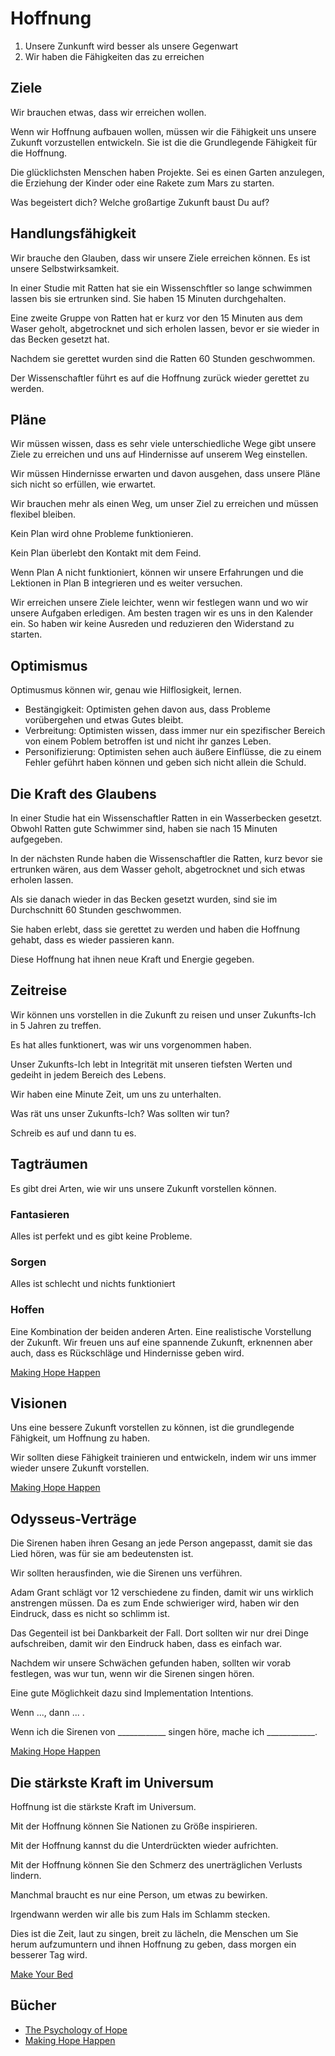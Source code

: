 # Hoffnung

1. Unsere Zunkunft wird besser als unsere Gegenwart
2. Wir haben die Fähigkeiten das zu erreichen

## Ziele

Wir brauchen etwas, dass wir erreichen wollen.

Wenn wir Hoffnung aufbauen wollen, müssen wir die Fähigkeit uns unsere Zukunft vorzustellen entwickeln. Sie ist die die Grundlegende Fähigkeit für die Hoffnung.

Die glücklichsten Menschen haben Projekte. Sei es einen Garten anzulegen, die Erziehung der Kinder oder eine Rakete zum Mars zu starten.

Was begeistert dich? Welche großartige Zukunft baust Du auf?

## Handlungsfähigkeit

Wir brauche den Glauben, dass wir unsere Ziele erreichen können. Es ist unsere Selbstwirksamkeit.

In einer Studie mit Ratten hat sie ein Wissenschftler so lange schwimmen lassen bis sie ertrunken sind. Sie haben 15 Minuten durchgehalten.

Eine zweite Gruppe von Ratten hat er kurz vor den 15 Minuten aus dem Waser geholt, abgetrocknet und sich erholen lassen, bevor er sie wieder in das Becken gesetzt hat.

Nachdem sie gerettet wurden sind die Ratten 60 Stunden geschwommen.

Der Wissenschaftler führt es auf die Hoffnung zurück wieder gerettet zu werden.

## Pläne

Wir müssen wissen, dass es sehr viele unterschiedliche Wege gibt unsere Ziele zu erreichen und uns auf Hindernisse auf unserem Weg einstellen.

Wir müssen Hindernisse erwarten und davon ausgehen, dass unsere Pläne sich nicht so erfüllen, wie erwartet.

Wir brauchen mehr als einen Weg, um unser Ziel zu erreichen und müssen flexibel bleiben.

Kein Plan wird ohne Probleme funktionieren.

Kein Plan überlebt den Kontakt mit dem Feind.

Wenn Plan A nicht funktioniert, können wir unsere Erfahrungen und die Lektionen in Plan B integrieren und es weiter versuchen.

Wir erreichen unsere Ziele leichter, wenn wir festlegen wann und wo wir unsere Aufgaben erledigen. Am besten tragen wir es uns in den Kalender ein. So haben wir keine Ausreden und reduzieren den Widerstand zu starten.

## Optimismus

Optimusmus können wir, genau wie Hilflosigkeit, lernen.

- Bestängigkeit: Optimisten gehen davon aus, dass Probleme vorübergehen und etwas Gutes bleibt.
- Verbreitung: Optimisten wissen, dass immer nur ein spezifischer Bereich von einem Poblem betroffen ist und nicht ihr ganzes Leben.
- Personifizierung: Optimisten sehen auch äußere Einflüsse, die zu einem Fehler geführt haben können und geben sich nicht allein die Schuld.

## Die Kraft des Glaubens

In einer Studie hat ein Wissenschaftler Ratten in ein Wasserbecken gesetzt. Obwohl Ratten gute Schwimmer sind, haben sie nach 15 Minuten aufgegeben.

In der nächsten Runde haben die Wissenschaftler die Ratten, kurz bevor sie ertrunken wären, aus dem Wasser geholt, abgetrocknet und sich etwas erholen lassen. 

Als sie danach wieder in das Becken gesetzt wurden, sind sie im Durchschnitt 60 Stunden geschwommen. 

Sie haben erlebt, dass sie gerettet zu werden und haben die Hoffnung gehabt, dass es wieder passieren kann.

Diese Hoffnung hat ihnen neue Kraft und Energie gegeben.

## Zeitreise

Wir können uns vorstellen in die Zukunft zu reisen und unser Zukunfts-Ich in 5 Jahren zu treffen.

Es hat alles funktionert, was wir uns vorgenommen haben.

Unser Zukunfts-Ich lebt in Integrität mit unseren tiefsten Werten und gedeiht in jedem Bereich des Lebens.

Wir haben eine Minute Zeit, um uns zu unterhalten. 

Was rät uns unser Zukunfts-Ich? Was sollten wir tun?

Schreib es auf und dann tu es.

## Tagträumen

Es gibt drei Arten, wie wir uns unsere Zukunft vorstellen können.

### Fantasieren

Alles ist perfekt und es gibt keine Probleme.

### Sorgen

Alles ist schlecht und nichts funktioniert

### Hoffen

Eine Kombination der beiden anderen Arten. Eine realistische Vorstellung der Zukunft. Wir freuen uns auf eine spannende Zukunft, erknennen aber auch, dass es Rückschläge und Hindernisse geben wird.

[Making Hope Happen](https://www.goodreads.com/book/show/15803062-making-hope-happen)

## Visionen

Uns eine bessere Zukunft vorstellen zu können, ist die grundlegende Fähigkeit, um Hoffnung zu haben.

Wir sollten diese Fähigkeit trainieren und entwickeln, indem wir uns immer wieder unsere Zukunft vorstellen.

[Making Hope Happen](https://www.goodreads.com/book/show/15803062-making-hope-happen)


## Odysseus-Verträge

Die Sirenen haben ihren Gesang an jede Person angepasst, damit sie das Lied hören, was für sie am bedeutensten ist.

Wir sollten herausfinden, wie die Sirenen uns verführen.

Adam Grant schlägt vor 12 verschiedene zu finden, damit wir uns wirklich anstrengen müssen. Da es zum Ende schwieriger wird, haben wir den Eindruck, dass es nicht so schlimm ist.

Das Gegenteil ist bei Dankbarkeit der Fall. Dort sollten wir nur drei Dinge aufschreiben, damit wir den Eindruck haben, dass es einfach war.

Nachdem wir unsere Schwächen gefunden haben, sollten wir vorab festlegen, was wur tun, wenn wir die Sirenen singen hören.

Eine gute Möglichkeit dazu sind Implementation Intentions.

Wenn ..., dann ... . 

Wenn ich die Sirenen von ____________ singen höre, mache ich ____________.

[Making Hope Happen](https://www.goodreads.com/book/show/15803062-making-hope-happen)

## Die stärkste Kraft im Universum

Hoffnung ist die stärkste Kraft im Universum. 

Mit der Hoffnung können Sie Nationen zu Größe inspirieren. 

Mit der Hoffnung kannst du die Unterdrückten wieder aufrichten. 

Mit der Hoffnung können Sie den Schmerz des unerträglichen Verlusts lindern. 

Manchmal braucht es nur eine Person, um etwas zu bewirken.

Irgendwann werden wir alle bis zum Hals im Schlamm stecken. 

Dies ist die Zeit, laut zu singen, breit zu lächeln, die Menschen um Sie herum aufzumuntern und ihnen Hoffnung zu geben, dass morgen ein besserer Tag wird.

[Make Your Bed](https://www.goodreads.com/book/show/31423133-make-your-bed)

## Bücher

- [The Psychology of Hope](https://www.goodreads.com/book/show/870952.The_Psychology_of_Hope)
- [Making Hope Happen](https://www.goodreads.com/book/show/15803062-making-hope-happen)
